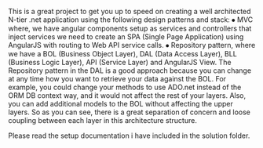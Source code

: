 This is a great project to get you up to speed on creating a well architected N-tier .net application using the following design patterns and stack:
⦁	MVC where, we have angular components setup as services and controllers that inject services we need to create an SPA (Single Page Application) using AngularJS with routing to Web API service calls.
⦁	Repository pattern, where we have a BOL (Business Object Layer), DAL (Data Access Layer), BLL (Business Logic Layer), API (Service Layer) and AngularJS View. The Repository pattern in the DAL is a good approach because you can change at any time how you want to retrieve your data against the BOL. For example, you could change your methods to use ADO.net instead of the ORM DB context way, and it would not affect the rest of your layers. Also, you can add additional models to the BOL without affecting the upper layers.
So as you can see, there is a great separation of concern and loose coupling between each layer in this architecture structure.

Please read the setup documentation i have included in the solution folder.